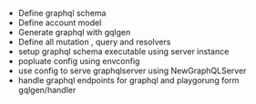 - Define graphql schema
- Define account model
- Generate graphql with gqlgen
- Define all mutation , query and resolvers
- setup graphql schema executable using server instance
- popluate config using envconfig
- use config to serve graphqlserver using NewGraphQLServer
- handle graphql endpoints for graphql and playgorung form gqlgen/handler
